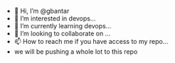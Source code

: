 - 👋 Hi, I’m @gbantar
- 👀 I’m interested in devops...
- 🌱 I’m currently learning devops...
- 💞️ I’m looking to collaborate on ...
- 📫 How to reach me if you have access to my repo...
-  we will be pushing a whole lot to this repo

<!---
gbantar/gbantar is a ✨ special ✨ repository because its `README.md` (this file) appears on your GitHub profile.
You can click the Preview link to take a look at your changes.
--->

